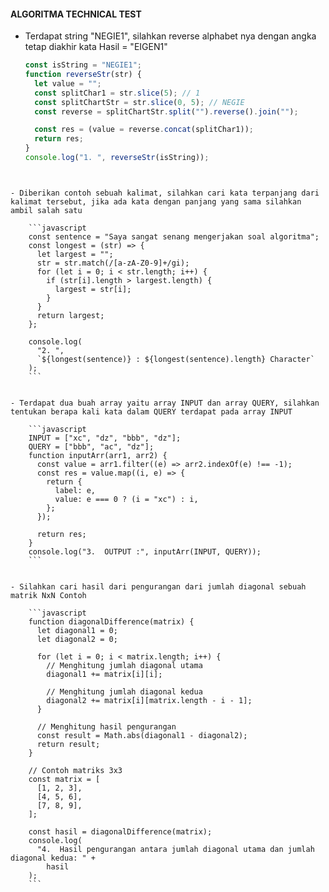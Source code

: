 #### ALGORITMA TECHNICAL TEST

- Terdapat string "NEGIE1", silahkan reverse alphabet nya dengan angka tetap diakhir kata Hasil = "EIGEN1"

	```javascript
	const isString = "NEGIE1";
	function reverseStr(str) {
	  let value = "";
	  const splitChar1 = str.slice(5); // 1
	  const splitChartStr = str.slice(0, 5); // NEGIE
	  const reverse = splitChartStr.split("").reverse().join("");

	  const res = (value = reverse.concat(splitChar1));
	  return res;
	}
	console.log("1. ", reverseStr(isString));
```


- Diberikan contoh sebuah kalimat, silahkan cari kata terpanjang dari kalimat tersebut, jika ada kata dengan panjang yang sama silahkan ambil salah satu

	```javascript
	const sentence = "Saya sangat senang mengerjakan soal algoritma";
	const longest = (str) => {
	  let largest = "";
	  str = str.match(/[a-zA-Z0-9]+/gi);
	  for (let i = 0; i < str.length; i++) {
		if (str[i].length > largest.length) {
		  largest = str[i];
		}
	  }
	  return largest;
	};

	console.log(
	  "2. ",
	  `${longest(sentence)} : ${longest(sentence).length} Character`
	);
	```


- Terdapat dua buah array yaitu array INPUT dan array QUERY, silahkan tentukan berapa kali kata dalam QUERY terdapat pada array INPUT

	```javascript
	INPUT = ["xc", "dz", "bbb", "dz"];
	QUERY = ["bbb", "ac", "dz"];
	function inputArr(arr1, arr2) {
	  const value = arr1.filter((e) => arr2.indexOf(e) !== -1);
	  const res = value.map((i, e) => {
		return {
		  label: e,
		  value: e === 0 ? (i = "xc") : i,
		};
	  });

	  return res;
	}
	console.log("3.  OUTPUT :", inputArr(INPUT, QUERY));
	```


- Silahkan cari hasil dari pengurangan dari jumlah diagonal sebuah matrik NxN Contoh

	```javascript
	function diagonalDifference(matrix) {
	  let diagonal1 = 0;
	  let diagonal2 = 0;

	  for (let i = 0; i < matrix.length; i++) {
		// Menghitung jumlah diagonal utama
		diagonal1 += matrix[i][i];

		// Menghitung jumlah diagonal kedua
		diagonal2 += matrix[i][matrix.length - i - 1];
	  }

	  // Menghitung hasil pengurangan
	  const result = Math.abs(diagonal1 - diagonal2);
	  return result;
	}

	// Contoh matriks 3x3
	const matrix = [
	  [1, 2, 3],
	  [4, 5, 6],
	  [7, 8, 9],
	];

	const hasil = diagonalDifference(matrix);
	console.log(
	  "4.  Hasil pengurangan antara jumlah diagonal utama dan jumlah diagonal kedua: " +
		hasil
	);
	```
